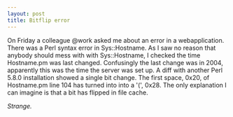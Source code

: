 ```yaml
---
layout: post
title: Bitflip error
---
```


On Friday a colleague @work asked me about an
error in a webapplication. There was a Perl syntax
error in Sys::Hostname. As I saw no reason that anybody should mess with with Sys::Hostname, I checked the time Hostname.pm was last changed.
Confusingly the last change was in 2004, apparently this was the time the server was set up.
A diff with another
Perl 5.8.0 installation showed a single bit change.
The first space, 0x20, of Hostname.pm line 104 has turned into into a '(', 0x28.
The only explanation I can imagine is that a bit has flipped in file cache.

<em>Strange.</em>
